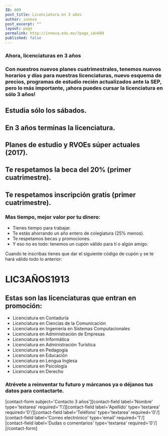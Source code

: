 ```yaml
---
ID: 609
post_title: Licenciatura en 3 años
author: innova
post_excerpt: ""
layout: page
permalink: http://innova.edu.mx/?page_id=609
published: false
---
```

### Ahora, licenciaturas en 3 años

### Con nuestros nuevos planes cuatrimestrales, tenemos nuevos horarios y días para nuestras licenciaturas, nuevo esquema de precios, programas de estudio recién actualizados ante la SEP, pero lo más importante, ¡ahora puedes cursar la licenciatura en sólo 3 años!

## Estudia sólo los sábados.
## En 3 años terminas la licenciatura.
## Planes de estudio y RVOEs súper actuales (2017).
## Te respetamos la beca del 20% (primer cuatrimestre).
## Te respetamos inscripción gratis (primer cuatrimestre).

### Mas tiempo, mejor valor por tu dinero:

* Tienes tiempo para trabajar.
* Te estás ahorrando un año entero de colegiatura (25% menos).
* Te respetamos becas y promociones.
* Y eso no es todo: tenemos un cupón válido para tí o algún amigo.

Cuando te inscribas tienes que dar el siguiente código de cupón y se te hará válido todo lo anterior:

# LIC3AÑOS1913

## Estas son las licenciaturas que entran en promoción:

* Licenciatura en Contaduría
* Licenciatura en Ciencias de la Comunicación
* Licenciatura en Ingeniería en Sistemas Computacionales
* Licenciatura en Administración de Empresas
* Licenciatura en Informática
* Licenciatura en Administración Turística
* Licenciatura en Pedagogía
* Licenciatura en Educación
* Licenciatura en Lengua Inglesa
* Licenciatura en Psicología
* Licenciatura en Derecho

### **Atrévete a reinventar tu futuro** y márcanos ya o déjanos tus datos para contactarte.
[contact-form subject='Contacto 3 años'][contact-field label='Nombre' type='textarea' required='1'/][contact-field label='Apellido' type='textarea' required='0'/][contact-field label='Teléfono' type='textarea' required='0'/][contact-field label='Correo electrónico' type='email' required='1'/][contact-field label='Dudas o comentarios' type='textarea' required='0'/][/contact-form]